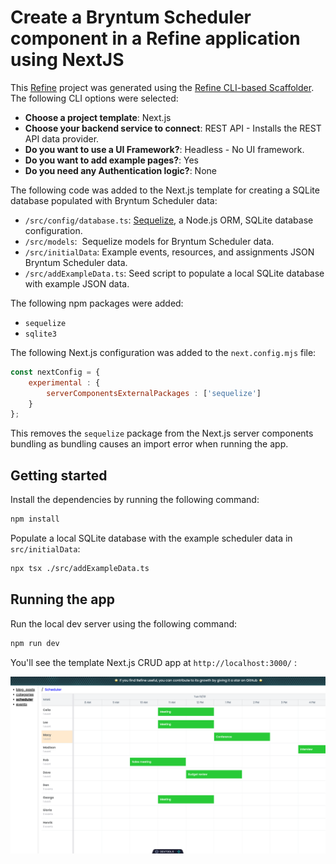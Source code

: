 # Create a Bryntum Scheduler component in a Refine application using NextJS

This [Refine](https://github.com/refinedev/refine) project was generated using the [Refine CLI-based Scaffolder](https://github.com/refinedev/refine/tree/master/packages/create-refine-app). The following CLI options were selected:

- **Choose a project template**: Next.js
- **Choose your backend service to connect**: REST API - Installs the REST API data provider.
- **Do you want to use a UI Framework?**: Headless - No UI framework.
- **Do you want to add example pages?**: Yes
- **Do you need any Authentication logic?**: None

The following code was added to the Next.js template for creating a SQLite database populated with Bryntum Scheduler data:

- `/src/config/database.ts`: [Sequelize](https://sequelize.org/), a Node.js ORM, SQLite database configuration.
- `/src/models`:  Sequelize models for Bryntum Scheduler data.
- `/src/initialData`: Example events, resources, and assignments JSON Bryntum Scheduler data.
- `/src/addExampleData.ts`: Seed script to populate a local SQLite database with example JSON data.

The following npm packages were added:

- `sequelize`
- `sqlite3`

The following Next.js configuration was added to the `next.config.mjs` file:

```js
const nextConfig = {
    experimental : {
        serverComponentsExternalPackages : ['sequelize']
    }
};
```

This removes the `sequelize` package from the Next.js server components bundling as bundling causes an import error when running the app.

## Getting started

Install the dependencies by running the following command: 

```sh
npm install
```

Populate a local SQLite database with the example scheduler data in `src/initialData`:

```sh
npx tsx ./src/addExampleData.ts
```

## Running the app

Run the local dev server using the following command:

```sh
npm run dev
```

You'll see the template Next.js CRUD app at `http://localhost:3000/` :

![Bryntum Scheduler](images/initial-app.png)